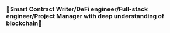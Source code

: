 ### 👋Smart Contract Writer/DeFi engineer/Full-stack engineer/Project Manager with deep understanding of blockchain👋
